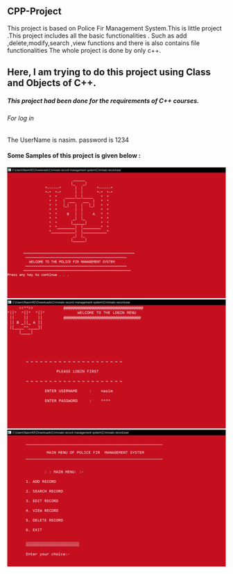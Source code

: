 ## CPP-Project
This project is based on Police Fir Management System.This is little project .This project includes all the basic functionalities .
Such as add ,delete,modify,search ,view functions and there is also contains file functionalities The whole project is done by only c++.
## Here, I am trying to do this project using Class and Objects of C++.
##### This project had been done for the requirements of C++ courses.

###### For log in 
The UserName is nasim.
password is 1234

#### Some Samples of this project is given below :
![Front Page](/images/front-page.png)
![2nd Page](/images/2nd-page.png)
![3rd Page](/images/3rd-page.png)